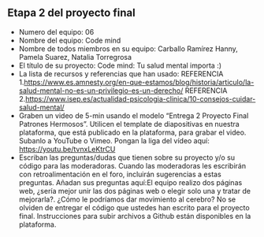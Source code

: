 ## Etapa 2 del proyecto final

- Numero del equipo: 06
- Nombre del equipo: Code mind
- Nombre de todos miembros en su equipo: Carballo Ramírez Hanny, Pamela Suarez, Natalia Torregrosa
- El título de su proyecto:  Code mind: Tu salud mental importa :)
- La lista de recursos y referencias que han usado:
  REFERENCIA 1.https://www.es.amnesty.org/en-que-estamos/blog/historia/articulo/la-salud-mental-no-es-un-privilegio-es-un-derecho/
  REFERENCIA 2.https://www.isep.es/actualidad-psicologia-clinica/10-consejos-cuidar-salud-mental/
- Graben un video de 5-min usando el modelo “Entrega 2 Proyecto Final Patrones Hermosos”. Utilicen el template de diapositivas en nuestra plataforma, que está publicado en la plataforma, para grabar el video. Subanlo a YouTube o Vimeo. Pongan la liga del vídeo aquí: https://youtu.be/tvnxLeKtrCU
- Escriban las preguntas/dudas que tienen sobre su proyecto y/o su código para las moderadoras. Cuando las moderadoras les escribirán con retroalimentación en el foro, incluirán sugerencias a estas preguntas. Añadan sus preguntas aquí:El equipo realizo dos páginas web, ¿sería mejor unir las dos páginas web o elegir solo una y tratar de mejorarla?. ¿Cómo le podríamos dar movimiento al cerebro?
No se olviden de entregar el código que ustedes han escrito para el proyecto final. Instrucciones para subir archivos a Github están disponibles en la plataforma.
